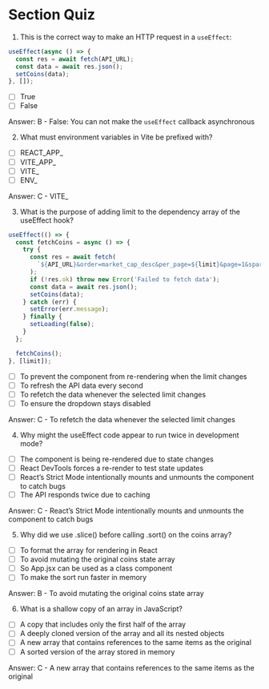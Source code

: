 # Section Quiz

1. This is the correct way to make an HTTP request in a `useEffect`:

```js
useEffect(async () => {
  const res = await fetch(API_URL);
  const data = await res.json();
  setCoins(data);
}, []);
```

- [ ] True
- [ ] False

Answer: B - False: You can not make the `useEffect` callback asynchronous

2. What must environment variables in Vite be prefixed with?

- [ ] REACT_APP_
- [ ] VITE_APP_
- [ ] VITE_
- [ ] ENV_

Answer: C - VITE_

3.  What is the purpose of adding limit to the dependency array of the useEffect hook?

```js
useEffect(() => {
  const fetchCoins = async () => {
    try {
      const res = await fetch(
        `${API_URL}&order=market_cap_desc&per_page=${limit}&page=1&sparkline=false`
      );
      if (!res.ok) throw new Error('Failed to fetch data');
      const data = await res.json();
      setCoins(data);
    } catch (err) {
      setError(err.message);
    } finally {
      setLoading(false);
    }
  };

  fetchCoins();
}, [limit]);
```

- [ ] To prevent the component from re-rendering when the limit changes
- [ ] To refresh the API data every second
- [ ] To refetch the data whenever the selected limit changes
- [ ] To ensure the dropdown stays disabled

Answer: C -  To refetch the data whenever the selected limit changes

4. Why might the useEffect code appear to run twice in development mode?

- [ ] The component is being re-rendered due to state changes
- [ ] React DevTools forces a re-render to test state updates
- [ ] React’s Strict Mode intentionally mounts and unmounts the component to catch bugs
- [ ] The API responds twice due to caching

Answer: C - React’s Strict Mode intentionally mounts and unmounts the component to catch bugs

5.  Why did we use .slice() before calling .sort() on the coins array?

- [ ] To format the array for rendering in React
- [ ] To avoid mutating the original coins state array
- [ ] So App.jsx can be used as a class component
- [ ] To make the sort run faster in memory

Answer: B - To avoid mutating the original coins state array

6. What is a shallow copy of an array in JavaScript?

- [ ] A copy that includes only the first half of the array
- [ ] A deeply cloned version of the array and all its nested objects
- [ ] A new array that contains references to the same items as the original
- [ ] A sorted version of the array stored in memory

Answer: C - A new array that contains references to the same items as the original
